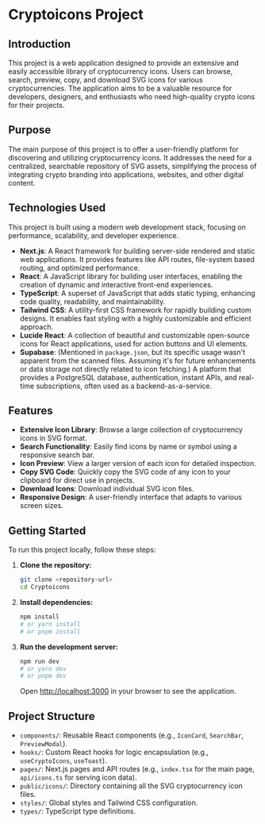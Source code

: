 # Cryptoicons Project

## Introduction

This project is a web application designed to provide an extensive and easily accessible library of cryptocurrency icons. Users can browse, search, preview, copy, and download SVG icons for various cryptocurrencies. The application aims to be a valuable resource for developers, designers, and enthusiasts who need high-quality crypto icons for their projects.

## Purpose

The main purpose of this project is to offer a user-friendly platform for discovering and utilizing cryptocurrency icons. It addresses the need for a centralized, searchable repository of SVG assets, simplifying the process of integrating crypto branding into applications, websites, and other digital content.

## Technologies Used

This project is built using a modern web development stack, focusing on performance, scalability, and developer experience.

*   **Next.js**: A React framework for building server-side rendered and static web applications. It provides features like API routes, file-system based routing, and optimized performance.
*   **React**: A JavaScript library for building user interfaces, enabling the creation of dynamic and interactive front-end experiences.
*   **TypeScript**: A superset of JavaScript that adds static typing, enhancing code quality, readability, and maintainability.
*   **Tailwind CSS**: A utility-first CSS framework for rapidly building custom designs. It enables fast styling with a highly customizable and efficient approach.
*   **Lucide React**: A collection of beautiful and customizable open-source icons for React applications, used for action buttons and UI elements.
*   **Supabase**: (Mentioned in `package.json`, but its specific usage wasn't apparent from the scanned files. Assuming it's for future enhancements or data storage not directly related to icon fetching.) A platform that provides a PostgreSQL database, authentication, instant APIs, and real-time subscriptions, often used as a backend-as-a-service.

## Features

*   **Extensive Icon Library**: Browse a large collection of cryptocurrency icons in SVG format.
*   **Search Functionality**: Easily find icons by name or symbol using a responsive search bar.
*   **Icon Preview**: View a larger version of each icon for detailed inspection.
*   **Copy SVG Code**: Quickly copy the SVG code of any icon to your clipboard for direct use in projects.
*   **Download Icons**: Download individual SVG icon files.
*   **Responsive Design**: A user-friendly interface that adapts to various screen sizes.

## Getting Started

To run this project locally, follow these steps:

1.  **Clone the repository:**

    ```bash
    git clone <repository-url>
    cd Cryptoicons
    ```

2.  **Install dependencies:**

    ```bash
    npm install
    # or yarn install
    # or pnpm install
    ```

3.  **Run the development server:**

    ```bash
    npm run dev
    # or yarn dev
    # or pnpm dev
    ```

    Open [http://localhost:3000](http://localhost:3000) in your browser to see the application.

## Project Structure

*   `components/`: Reusable React components (e.g., `IconCard`, `SearchBar`, `PreviewModal`).
*   `hooks/`: Custom React hooks for logic encapsulation (e.g., `useCryptoIcons`, `useToast`).
*   `pages/`: Next.js pages and API routes (e.g., `index.tsx` for the main page, `api/icons.ts` for serving icon data).
*   `public/icons/`: Directory containing all the SVG cryptocurrency icon files.
*   `styles/`: Global styles and Tailwind CSS configuration.
*   `types/`: TypeScript type definitions.
